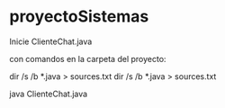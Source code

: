 # proyectoSistemas

Inicie ClienteChat.java


con comandos en la carpeta del proyecto:

dir /s /b *.java > sources.txt
dir /s /b *.java > sources.txt

java ClienteChat.java